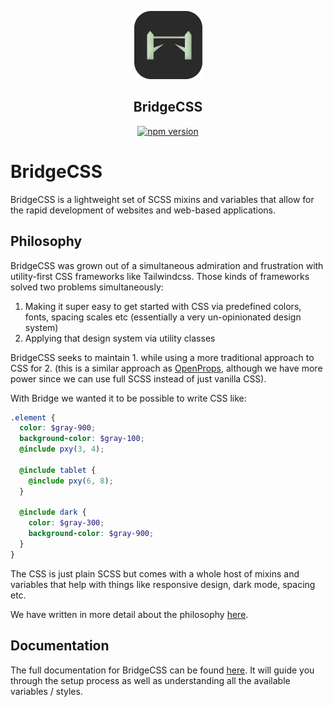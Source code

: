 <div align="center">
  
![Logo](https://github.com/wbunting/bridgecss/raw/master/packages/docs/static/logo.png)

## BridgeCSS 

[![npm version](http://img.shields.io/npm/v/bridgecss.svg)](https://npmjs.org/package/bridgecss)
  
</div>

# BridgeCSS

BridgeCSS is a lightweight set of SCSS mixins and variables that allow for the rapid development of websites and web-based applications. 

## Philosophy

BridgeCSS was grown out of a simultaneous admiration and frustration with utility-first CSS frameworks like Tailwindcss. Those kinds of frameworks solved two problems simultaneously:

1. Making it super easy to get started with CSS via predefined colors, fonts, spacing scales etc (essentially a very un-opinionated design system)
2. Applying that design system via utility classes

BridgeCSS seeks to maintain 1. while using a more traditional approach to CSS for 2. (this is a similar approach as [OpenProps](https://open-props.style/), although we have more power since we can use full SCSS instead of just vanilla CSS).

With Bridge we wanted it to be possible to write CSS like:

```scss
.element {
  color: $gray-900;
  background-color: $gray-100;
  @include pxy(3, 4);

  @include tablet {
    @include pxy(6, 8);
  }

  @include dark {
    color: $gray-300;
    background-color: $gray-900;
  }
}
```

The CSS is just plain SCSS but comes with a whole host of mixins and variables that help with things like responsive design, dark mode, spacing etc. 

We have written in more detail about the philosophy [here]().

## Documentation

The full documentation for BridgeCSS can be found [here](https://bridgecss.vercel.app/docs). It will guide you through the setup process as well as understanding all the available variables / styles.

